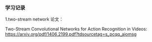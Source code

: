 ### 学习记录

1.two-stream network 论文：

Two-Stream Convolutional Networks  for Action Recognition in Videos: https://arxiv.org/pdf/1406.2199.pdf?tdsourcetag=s_pcqq_aiomsg

